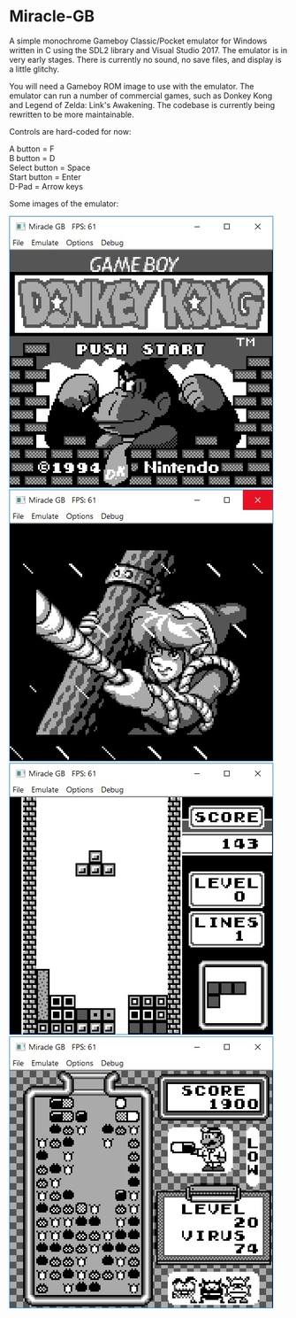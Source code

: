# Miracle-GB
A simple monochrome Gameboy Classic/Pocket emulator for Windows written in C using the SDL2 library and Visual Studio 2017.  The emulator is in very early stages.  There is currently no sound, no save files, and display is a little glitchy.

You will need a Gameboy ROM image to use with the emulator.  The emulator can run a number of commercial games,
such as Donkey Kong and Legend of Zelda: Link's Awakening.  The codebase is currently being rewritten to be more maintainable.

Controls are hard-coded for now:

A button = F  
B button = D  
Select button = Space  
Start button = Enter  
D-Pad = Arrow keys

Some images of the emulator:

![](https://github.com/bcrew1375/Miracle-GB/blob/assets/Pic1.jpg?raw=true)
![](https://github.com/bcrew1375/Miracle-GB/blob/assets/Pic2.jpg?raw=true)
![](https://github.com/bcrew1375/Miracle-GB/blob/assets/Pic3.jpg?raw=true)
![](https://github.com/bcrew1375/Miracle-GB/blob/assets/Pic4.jpg?raw=true)
